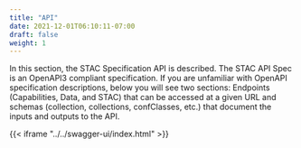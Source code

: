 ```yaml
---
title: "API"
date: 2021-12-01T06:10:11-07:00
draft: false
weight: 1
---
```


In this section, the STAC Specification API is described. The STAC API Spec is an OpenAPI3 compliant specification. If you are unfamiliar with OpenAPI specification descriptions, below you will see two sections: Endpoints (Capabilities, Data, and STAC) that can be accessed at a given URL and schemas (collection, collections, confClasses, etc.) that document the inputs and outputs to the API.

{{< iframe "../../swagger-ui/index.html" >}}
